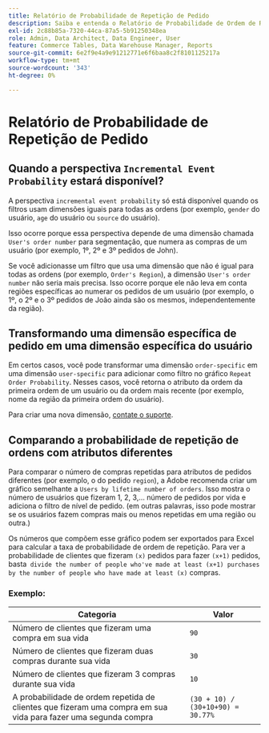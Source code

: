 ```yaml
---
title: Relatório de Probabilidade de Repetição de Pedido
description: Saiba e entenda o Relatório de Probabilidade de Ordem de Repetição.
exl-id: 2c88b85a-7320-44ca-87a5-5b91250348ea
role: Admin, Data Architect, Data Engineer, User
feature: Commerce Tables, Data Warehouse Manager, Reports
source-git-commit: 6e2f9e4a9e91212771e6f6baa8c2f8101125217a
workflow-type: tm+mt
source-wordcount: '343'
ht-degree: 0%

---
```


# Relatório de Probabilidade de Repetição de Pedido

## Quando a perspectiva `Incremental Event Probability` estará disponível?

A perspectiva `incremental event probability` só está disponível quando os filtros usam dimensões iguais para todas as ordens (por exemplo, `gender` do usuário, `age` do usuário ou `source` do usuário).

Isso ocorre porque essa perspectiva depende de uma dimensão chamada `User's order number` para segmentação, que numera as compras de um usuário (por exemplo, 1º, 2º e 3º pedidos de John).

Se você adicionasse um filtro que usa uma dimensão que não é igual para todas as ordens (por exemplo, `Order's Region`), a dimensão `User's order number` não seria mais precisa. Isso ocorre porque ele não leva em conta regiões específicas ao numerar os pedidos de um usuário (por exemplo, o 1º, o 2º e o 3º pedidos de João ainda são os mesmos, independentemente da região).

## Transformando uma dimensão específica de pedido em uma dimensão específica do usuário

Em certos casos, você pode transformar uma dimensão `order-specific` em uma dimensão `user-specific` para adicionar como filtro no gráfico `Repeat Order Probability`. Nesses casos, você retorna o atributo da ordem da primeira ordem de um usuário ou da ordem mais recente (por exemplo, nome da região da primeira ordem do usuário).

Para criar uma nova dimensão, [contate o suporte](https://experienceleague.adobe.com/docs/commerce-knowledge-base/kb/troubleshooting/miscellaneous/mbi-service-policies.html?lang=pt-BR).

## Comparando a probabilidade de repetição de ordens com atributos diferentes

Para comparar o número de compras repetidas para atributos de pedidos diferentes (por exemplo, o do pedido `region`), a Adobe recomenda criar um gráfico semelhante a `Users by lifetime number of orders`. Isso mostra o número de usuários que fizeram 1, 2, 3,... número de pedidos por vida e adiciona o filtro de nível de pedido. (em outras palavras, isso pode mostrar se os usuários fazem compras mais ou menos repetidas em uma região ou outra.)

Os números que compõem esse gráfico podem ser exportados para Excel para calcular a taxa de probabilidade de ordem de repetição. Para ver a probabilidade de clientes que fizeram `(x)` pedidos para fazer `(x+1)` pedidos, basta` divide the number of people who've made at least (x+1) purchases by the number of people who have made at least (x)` compras.

### Exemplo:

| Categoria | Valor |
|---|---|
| Número de clientes que fizeram uma compra em sua vida | `90` |
| Número de clientes que fizeram duas compras durante sua vida | `30` |
| Número de clientes que fizeram 3 compras durante sua vida | `10` |
| A probabilidade de ordem repetida de clientes que fizeram uma compra em sua vida para fazer uma segunda compra | `(30 + 10) / (30+10+90) = 30.77%` |

